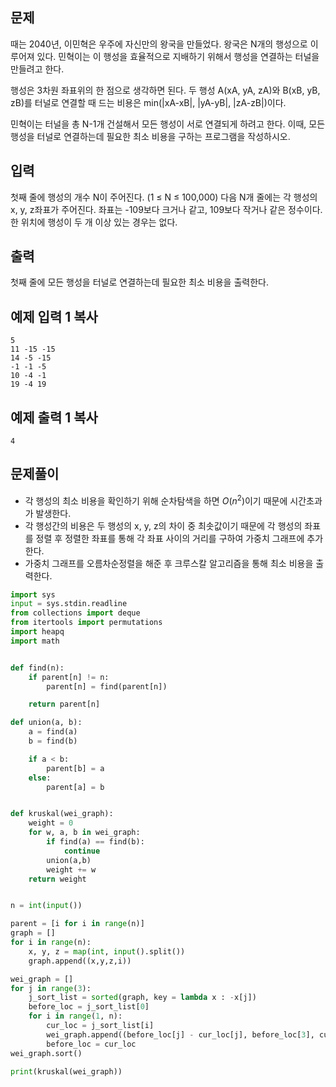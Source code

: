 ## 문제

때는 2040년, 이민혁은 우주에 자신만의 왕국을 만들었다. 왕국은 N개의 행성으로 이루어져 있다. 민혁이는 이 행성을 효율적으로 지배하기 위해서 행성을 연결하는 터널을 만들려고 한다.

행성은 3차원 좌표위의 한 점으로 생각하면 된다. 두 행성 A(xA, yA, zA)와 B(xB, yB, zB)를 터널로 연결할 때 드는 비용은 min(|xA-xB|, |yA-yB|, |zA-zB|)이다.

민혁이는 터널을 총 N-1개 건설해서 모든 행성이 서로 연결되게 하려고 한다. 이때, 모든 행성을 터널로 연결하는데 필요한 최소 비용을 구하는 프로그램을 작성하시오.

## 입력

첫째 줄에 행성의 개수 N이 주어진다. (1 ≤ N ≤ 100,000) 다음 N개 줄에는 각 행성의 x, y, z좌표가 주어진다. 좌표는 -109보다 크거나 같고, 109보다 작거나 같은 정수이다. 한 위치에 행성이 두 개 이상 있는 경우는 없다. 

## 출력

첫째 줄에 모든 행성을 터널로 연결하는데 필요한 최소 비용을 출력한다.

## 예제 입력 1 복사

```
5
11 -15 -15
14 -5 -15
-1 -1 -5
10 -4 -1
19 -4 19
```

## 예제 출력 1 복사

```
4
```


## 문제풀이
- 각 행성의 최소 비용을 확인하기 위해 순차탐색을 하면 $O(n^2)$이기 때문에 시간초과가 발생한다.
- 각 행성간의 비용은 두 행성의 x, y, z의 차이 중 최솟값이기 때문에 각 행성의 좌표를 정렬 후 정렬한 좌표를 통해 각 좌표 사이의 거리를 구하여 가중치 그래프에 추가한다.
- 가중치 그래프를 오름차순정렬을 해준 후 크루스칼 알고리즘을 통해 최소 비용을 출력한다.

```python
import sys
input = sys.stdin.readline
from collections import deque
from itertools import permutations
import heapq
import math


def find(n):
    if parent[n] != n:
        parent[n] = find(parent[n])

    return parent[n]

def union(a, b):
    a = find(a)
    b = find(b)

    if a < b:
        parent[b] = a
    else:
        parent[a] = b


def kruskal(wei_graph):
    weight = 0
    for w, a, b in wei_graph:
        if find(a) == find(b):
            continue
        union(a,b)
        weight += w
    return weight


n = int(input())

parent = [i for i in range(n)]
graph = []
for i in range(n):
    x, y, z = map(int, input().split())
    graph.append((x,y,z,i))

wei_graph = []
for j in range(3):
    j_sort_list = sorted(graph, key = lambda x : -x[j])
    before_loc = j_sort_list[0]
    for i in range(1, n):
        cur_loc = j_sort_list[i]
        wei_graph.append((before_loc[j] - cur_loc[j], before_loc[3], cur_loc[3]))
        before_loc = cur_loc
wei_graph.sort()

print(kruskal(wei_graph))
```
